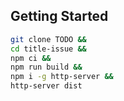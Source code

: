 ## Getting Started

```sh
git clone TODO &&
cd title-issue &&
npm ci &&
npm run build &&
npm i -g http-server &&
http-server dist
```
